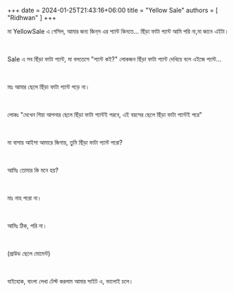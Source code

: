 +++ 
date = 2024-01-25T21:43:16+06:00
title = "Yellow Sale"
authors = [ "Ridhwan" ]
+++


মা YellowSale এ গেসিল, আমার জন্য জিন্‌স এর প্যান্ট কিনতে... ছিঁড়া ফাটা প্যান্ট আমি পরি না,মা জানে এইটা।

<br>

Sale এ সব ছিঁড়া ফাটা প্যান্ট, মা বলতেসে "প্যান্ট কই?" লোকজন ছিঁড়া ফাটা প্যান্ট দেখিয়ে বলে এইজে প্যান্ট...

<br>

মাঃ আমার ছেলে ছিঁড়া ফাটা প্যান্ট পড়ে না।

<br>

লোকঃ "দেখেন গিয়া আপনার ছেলে ছিঁড়া ফাটা প্যান্টই পরবে, এই বয়সের ছেলে ছিঁড়া ফাটা প্যান্টই পরে"

<br>

মা বাসায় আইসা আমারে জিগায়, তুমি ছিঁড়া ফাটা প্যান্ট পরো? 

<br>

আমিঃ তোমার কি মনে হয়?

<br>

মাঃ নাহ পরো না।

<br>

আমিঃ ঠিক, পরি না।

<br>

(প্রাউড ছেলে মোমেন্ট)

<br>

যাইহোক, বাংলা লেখা টেস্ট করলাম আমার সাইট এ, ভালোই চলে।

  
